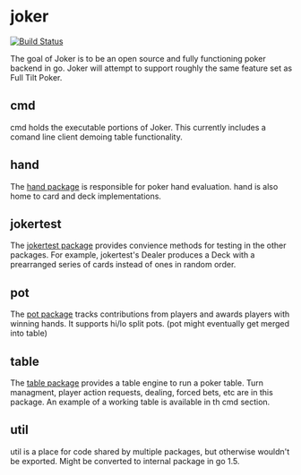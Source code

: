 joker
========
[![Build Status](https://drone.io/github.com/loganjspears/cards/status.png)](https://drone.io/github.com/loganjspears/cards/latest)


The goal of Joker is to be an open source and fully functioning poker backend in go.  Joker will attempt to support roughly the same feature set as Full Tilt Poker.  

## cmd

cmd holds the executable portions of Joker.  This currently includes a comand line client demoing table functionality.

## hand

The [hand package](http://www.godoc.org/github.com/loganjspears/cards/hand) is responsible for poker hand evaluation.  hand is also home to card and deck implementations.  

## jokertest

The [jokertest package](http://www.godoc.org/github.com/loganjspears/cards/jokertest) provides convience methods for testing in the other packages.  For example, jokertest's Dealer produces a Deck with a prearranged series of cards instead of ones in random order.  

## pot

The [pot package](http://www.godoc.org/github.com/loganjspears/cards/pot) tracks contributions from players and awards players with winning hands.  It supports hi/lo split pots.  (pot might eventually get merged into table)

## table

The [table package](http://www.godoc.org/github.com/loganjspears/cards/table) provides a table engine to run a poker table.  Turn managment, player action requests, dealing, forced bets, etc are in this package.  An example of a working table is available in th cmd section.  
## util

util is a place for code shared by multiple packages, but otherwise wouldn't be exported.  Might be converted to internal package in go 1.5.

